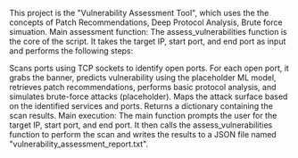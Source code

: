 This project is the "Vulnerability Assessment Tool", which uses the the concepts of Patch Recommendations, Deep Protocol Analysis, Brute  force simuation.
Main assessment function: The assess_vulnerabilities function is the core of the script. It takes the target IP, start port, and end port as input and performs the following steps:

Scans ports using TCP sockets to identify open ports.
For each open port, it grabs the banner, predicts vulnerability using the placeholder ML model, retrieves patch recommendations, performs basic protocol analysis, and simulates brute-force attacks (placeholder).
Maps the attack surface based on the identified services and ports.
Returns a dictionary containing the scan results.
Main execution: The main function prompts the user for the target IP, start port, and end port. It then calls the assess_vulnerabilities function to perform the scan and writes the results to a JSON file named "vulnerability_assessment_report.txt".
